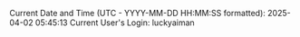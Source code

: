 Current Date and Time (UTC - YYYY-MM-DD HH:MM:SS formatted): 2025-04-02 05:45:13
Current User's Login: luckyaiman
